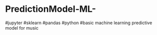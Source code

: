 # PredictionModel-ML-
#jupyter
#sklearn
#pandas
#python
#basic machine learning predictive model for music

